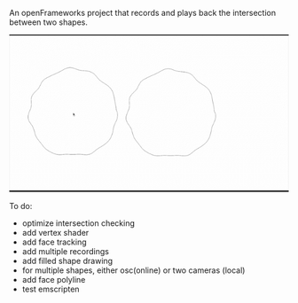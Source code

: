 An openFrameworks project that records and plays back the intersection between two shapes.

![Gif of two blobby shapes intersecting](./imgs/sample.gif)

To do:
- optimize intersection checking
- add vertex shader
- add face tracking
- add multiple recordings
- add filled shape drawing
- for multiple shapes, either osc(online) or two cameras (local)
- add face polyline
- test emscripten
